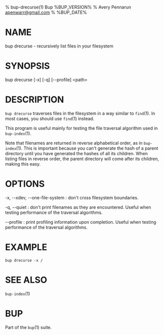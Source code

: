 % bup-drecurse(1) Bup %BUP_VERSION%
% Avery Pennarun <apenwarr@gmail.com>
% %BUP_DATE%

# NAME

bup drecurse - recursively list files in your filesystem

# SYNOPSIS

bup drecurse [-x] [-q] [--profile] \<path\>

# DESCRIPTION

`bup drecurse` traverses files in the filesystem in a way
similar to `find`(1).  In most cases, you should use
`find`(1) instead.

This program is useful mainly for testing the file
traversal algorithm used in `bup-index`(1).

Note that filenames are returned in reverse alphabetical
order, as in `bup-index`(1).  This is important because you
can't generate the hash of a parent directory until you
have generated the hashes of all its children.  When
listing files in reverse order, the parent directory will
come after its children, making this easy.

# OPTIONS

-x, --xdev, --one-file-system
:   don't cross filesystem boundaries.

-q, --quiet
:   don't print filenames as they are encountered.  Useful
    when testing performance of the traversal algorithms.
    
--profile
:   print profiling information upon completion.  Useful
    when testing performance of the traversal algorithms.
    
# EXAMPLE

    bup drecurse -x /

# SEE ALSO

`bup-index`(1)

# BUP

Part of the `bup`(1) suite.
